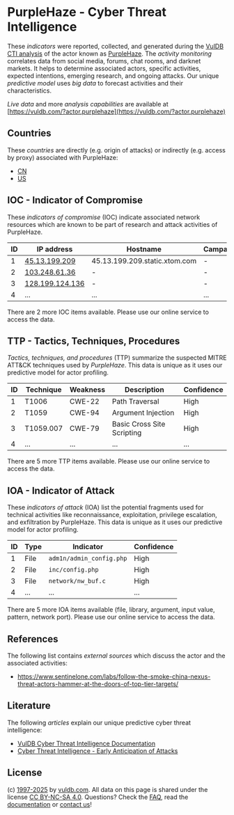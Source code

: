 # PurpleHaze - Cyber Threat Intelligence

These _indicators_ were reported, collected, and generated during the [VulDB CTI analysis](https://vuldb.com/?kb.cti) of the actor known as [PurpleHaze](https://vuldb.com/?actor.purplehaze). The _activity monitoring_ correlates data from social media, forums, chat rooms, and darknet markets. It helps to determine associated actors, specific activities, expected intentions, emerging research, and ongoing attacks. Our unique _predictive model_ uses _big data_ to forecast activities and their characteristics.

_Live data_ and more _analysis capabilities_ are available at [https://vuldb.com/?actor.purplehaze](https://vuldb.com/?actor.purplehaze)

## Countries

These _countries_ are directly (e.g. origin of attacks) or indirectly (e.g. access by proxy) associated with PurpleHaze:

* [CN](https://vuldb.com/?country.cn)
* [US](https://vuldb.com/?country.us)

## IOC - Indicator of Compromise

These _indicators of compromise_ (IOC) indicate associated network resources which are known to be part of research and attack activities of PurpleHaze.

ID | IP address | Hostname | Campaign | Confidence
-- | ---------- | -------- | -------- | ----------
1 | [45.13.199.209](https://vuldb.com/?ip.45.13.199.209) | 45.13.199.209.static.xtom.com | - | High
2 | [103.248.61.36](https://vuldb.com/?ip.103.248.61.36) | - | - | High
3 | [128.199.124.136](https://vuldb.com/?ip.128.199.124.136) | - | - | High
4 | ... | ... | ... | ...

There are 2 more IOC items available. Please use our online service to access the data.

## TTP - Tactics, Techniques, Procedures

_Tactics, techniques, and procedures_ (TTP) summarize the suspected MITRE ATT&CK techniques used by _PurpleHaze_. This data is unique as it uses our predictive model for actor profiling.

ID | Technique | Weakness | Description | Confidence
-- | --------- | -------- | ----------- | ----------
1 | T1006 | CWE-22 | Path Traversal | High
2 | T1059 | CWE-94 | Argument Injection | High
3 | T1059.007 | CWE-79 | Basic Cross Site Scripting | High
4 | ... | ... | ... | ...

There are 5 more TTP items available. Please use our online service to access the data.

## IOA - Indicator of Attack

These _indicators of attack_ (IOA) list the potential fragments used for technical activities like reconnaissance, exploitation, privilege escalation, and exfiltration by PurpleHaze. This data is unique as it uses our predictive model for actor profiling.

ID | Type | Indicator | Confidence
-- | ---- | --------- | ----------
1 | File | `adm1n/admin_config.php` | High
2 | File | `inc/config.php` | High
3 | File | `network/nw_buf.c` | High
4 | ... | ... | ...

There are 5 more IOA items available (file, library, argument, input value, pattern, network port). Please use our online service to access the data.

## References

The following list contains _external sources_ which discuss the actor and the associated activities:

* https://www.sentinelone.com/labs/follow-the-smoke-china-nexus-threat-actors-hammer-at-the-doors-of-top-tier-targets/

## Literature

The following _articles_ explain our unique predictive cyber threat intelligence:

* [VulDB Cyber Threat Intelligence Documentation](https://vuldb.com/?kb.cti)
* [Cyber Threat Intelligence - Early Anticipation of Attacks](https://www.scip.ch/en/?labs.20201022)

## License

(c) [1997-2025](https://vuldb.com/?kb.changelog) by [vuldb.com](https://vuldb.com/?kb.about). All data on this page is shared under the license [CC BY-NC-SA 4.0](https://creativecommons.org/licenses/by-nc-sa/4.0/). Questions? Check the [FAQ](https://vuldb.com/?kb.faq), read the [documentation](https://vuldb.com/?kb) or [contact us](https://vuldb.com/?contact)!
